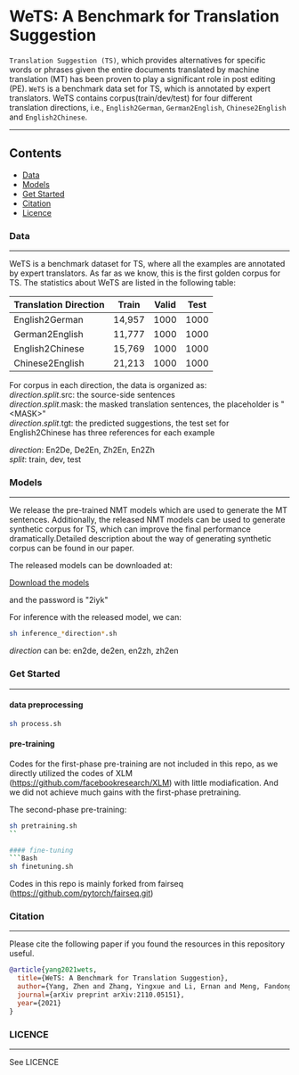 # WeTS: A Benchmark for Translation Suggestion

`Translation Suggestion (TS)`, which provides alternatives for specific words or phrases given the entire documents translated by machine translation (MT) has been proven to play a significant role in post editing (PE). `WeTS` is a benchmark data set for TS, which is annotated by expert translators. WeTS contains corpus(train/dev/test) for four different translation directions, i.e., `English2German`, `German2English`, `Chinese2English` and `English2Chinese`.

***
## Contents
* [Data](#data)
* [Models](#models)
* [Get Started](#started)
* [Citation](#citation)
* [Licence](#licence)

### Data
----------

WeTS is a benchmark dataset for TS, where all the examples are annotated by expert translators. As far as we know, this is the first golden corpus for TS. The statistics about WeTS are listed in the following table:

|**Translation Direction**|**Train**| **Valid**| **Test**|
|---------------------|------|------|-----|
|English2German       |14,957|1000  |1000 |
|German2English       |11,777|1000  |1000 |
|English2Chinese      |15,769|1000  |1000 |
|Chinese2English      |21,213|1000  |1000 | 

For corpus in each direction, the data is organized as:  
*direction*.*split*.src: the source-side sentences  
*direction*.*split*.mask: the masked translation sentences, the placeholder is "\<MASK\>"  
*direction*.*split*.tgt: the predicted suggestions, the test set for English2Chinese has three references for each example 

*direction*: En2De, De2En, Zh2En, En2Zh  
*split*: train, dev, test  

### Models
---------
We release the pre-trained NMT models which are used to generate the MT sentences. Additionally, the released NMT models can be used to generate synthetic corpus for TS, which can improve the final performance dramatically.Detailed description about the way of generating synthetic corpus can be found in our paper.  

The released models can be downloaded at:

[Download the models](https://pan.baidu.com/s/1ZWf4HIqj414IpZkSRiw5mw  "download")

and the password is "2iyk"

For inference with the released model, we can:
```Bash
sh inference_*direction*.sh 
```

*direction* can be: en2de, de2en, en2zh, zh2en


### Get Started
----------
#### data preprocessing
```Bash
sh process.sh 
```

#### pre-training
Codes for the first-phase pre-training are not included in this repo, as we directly utilized the codes of XLM (https://github.com/facebookresearch/XLM) with little modiafication. And we did not achieve much gains with the first-phase pretraining.

The second-phase pre-training:  
```Bash
sh pretraining.sh
``

#### fine-tuning
```Bash
sh finetuning.sh
```

Codes in this repo is mainly forked from fairseq (https://github.com/pytorch/fairseq.git)

### Citation
--------------
Please cite the following paper if you found the resources in this repository useful.
```bibtex
@article{yang2021wets,
  title={WeTS: A Benchmark for Translation Suggestion},
  author={Yang, Zhen and Zhang, Yingxue and Li, Ernan and Meng, Fandong and Zhou, Jie},
  journal={arXiv preprint arXiv:2110.05151},
  year={2021}
}
```

### LICENCE
--------------
See LICENCE
